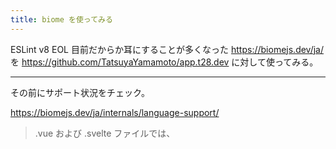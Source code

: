 ```yaml
---
title: biome を使ってみる
---
```


ESLint v8 EOL 目前だからか耳にすることが多くなった https://biomejs.dev/ja/ を https://github.com/TatsuyaYamamoto/app.t28.dev に対して使ってみる。

---

その前にサポート状況をチェック。

https://biomejs.dev/ja/internals/language-support/

> .vue および .svelte ファイルでは、<script>タグ部分のみがサポートされています。

template, script tag に対してせめて format だけでも動作してくれないと導入は厳しいな...。

---

```shell
pnpm add --save-dev --save-exact @biomejs/biome
```

```shell
( '8')   < $ pnpm biome init

Welcome to Biome! Let's get you started...

Files created

  - biome.json
    Your project configuration. See https://biomejs.dev/reference/configuration

Next Steps

  1. Setup an editor extension
     Get live errors as you type and format when you save.
     Learn more at https://biomejs.dev/guides/integrate-in-editor/

  2. Try a command
     biome check  checks formatting, import sorting, and lint rules.
     biome --help displays the available commands.

  3. Migrate from ESLint and Prettier
     biome migrate eslint   migrates your ESLint configuration to Biome.
     biome migrate prettier migrates your Prettier configuration to Biome.

  4. Read the documentation
     Find guides and documentation at https://biomejs.dev/guides/getting-started/

  5. Get involved with the community
     Ask questions and contribute on GitHub: https://github.com/biomejs/biome
     Seek for help on Discord: https://discord.gg/BypW39g6Yc
```

出力された設定ファイルが 👇️。[ドキュメントと違うな〜](https://biomejs.dev/ja/guides/getting-started/#%E8%A8%AD%E5%AE%9A)環境毎にふるまいが違うのかな〜と思っていたら、
[ここに書いてあるデフォルトの設定](https://biomejs.dev/ja/guides/configure-biome/#%E3%83%87%E3%83%95%E3%82%A9%E3%83%AB%E3%83%88%E3%81%AE%E8%A8%AD%E5%AE%9A) の通りだった。

```shell
( '8')   < $ cat biome.json
{
	"$schema": "https://biomejs.dev/schemas/1.9.2/schema.json",
	"vcs": {
		"enabled": false,
		"clientKind": "git",
		"useIgnoreFile": false
	},
	"files": {
		"ignoreUnknown": false,
		"ignore": []
	},
	"formatter": {
		"enabled": true,
		"indentStyle": "tab"
	},
	"organizeImports": {
		"enabled": true
	},
	"linter": {
		"enabled": true,
		"rules": {
			"recommended": true
		}
	},
	"javascript": {
		"formatter": {
			"quoteStyle": "double"
		}
	}
}

```

---

とりあえず実行してみる

```shell
$ biome check

(...)

Skipped 59 suggested fixes.
If you wish to apply the suggested (unsafe) fixes, use the command biome check --fix --unsafe

The number of diagnostics exceeds the number allowed by Biome.
Diagnostics not shown: 23590.
Checked 165 files in 965ms. No fixes applied.
Found 399 errors.
check ━━━━━━━━━━━━━━━━━━━━━━━━━━━━━━━━━━━━━━━━━━━━━━━━━━━━━━━━━━━━━━━━━━━━━━━━━━━━━━━━━━━━━━━━━━━━━━

  ✖ Some errors were emitted while running checks.
```

めっちゃでた。

とりあえず全部 disabled にしてみる。

```json
{
  "formatter": {
    "enabled": false
  },
  "organizeImports": {
    "enabled": false
  },
  "linter": {
    "enabled": false
  }
}
```

```shell
( '8')   < $ biome check
Checked 0 files in 3ms. No fixes applied.
internalError/io ━━━━━━━━━━━━━━━━━━━━━━━━━━━━━━━━━━━━━━━━━━━━━━━━━━━━━━━━━━━━━━━━━━━━━━━━━━━━━━━━━━━

  ✖ No files were processed in the specified paths.
```

---

format を `"enabled": true,` にしてみる。

```shell
The number of diagnostics exceeds the number allowed by Biome.
Diagnostics not shown: 130.
Checked 165 files in 238ms. No fixes applied.
Found 144 errors.
check ━━━━━━━━━━━━━━━━━━━━━━━━━━━━━━━━━━━━━━━━━━━━━━━━━━━━━━━━━━━━━━━━━━━━━━━━━━━━━━━━━━━━━━━━━━━━━━

  ✖ Some errors were emitted while running checks.
```

めっちゃ出た。tab の差分指摘が出ているので、`"indentStyle": "space"` にしてみる。

```shell
$ biome check

(...)

The number of diagnostics exceeds the number allowed by Biome.
Diagnostics not shown: 21.
Checked 165 files in 240ms. No fixes applied.
Found 35 errors.
check ━━━━━━━━━━━━━━━━━━━━━━━━━━━━━━━━━━━━━━━━━━━━━━━━━━━━━━━━━━━━━━━━━━━━━━━━━━━━━━━━━━━━━━━━━━━━━━

  ✖ Some errors were emitted while running checks.
```

エラーは減ったけど、まだ多い。 余計なファイルを見るようになってしまった。

```shell
/xxx/app.t28.dev/dist/lovelive/aprilfool-2024/assets/index-DoNMsJFD.js format ━━━━━━━━━━

  ✖ Size of /xxx/app.t28.dev/dist/lovelive/aprilfool-2024/assets/index-DoNMsJFD.js is 1.1 MiB which exceeds configured maximum of 1.0 MiB for this project.
    The file size limit exists to prevent us inadvertently slowing down and loading large files that we shouldn't.
    Use the `files.maxSize` configuration to change the maximum size of files processed.
```

`"ignore"` を設定してみる。

```shell
Checked 135 files in 14ms. No fixes applied.
Found 5 errors.
check ━━━━━━━━━━━━━━━━━━━━━━━━━━━━━━━━━━━━━━━━━━━━━━━━━━━━━━━━━━━━━━━━━━━━━━━━━━━━━━━━━━━━━━━━━━━━━━

  ✖ Some errors were emitted while running checks.
```

現実的な数になった。

`// prettier-ignore` していたコードには `// biome-ignore format:` が必要。

https://biomejs.dev/ja/formatter/#%E3%82%B3%E3%83%BC%E3%83%89%E3%81%AEformat%E3%82%92%E7%84%A1%E5%8A%B9%E3%81%AB%E3%81%99%E3%82%8B

```ts
// 👇️ こっちが biome の format
// prettier-ignore
export const hoge = (
  params: {
    [key in string]?: { [key in string]?: string };
  },
) => {};

// 👇️ こっちが prettier の format
// biome-ignore format:
export const hoge = (params: {
  [key in string]?: { [key in string]?: string };
}) => {};
```

biome のコードの方が好みだな...。

これらを解決して...

```shell
$ biome check --write
Checked 135 files in 17ms. No fixes applied.
```

いぇーい ✌️

---

linter も enable にしてみる。

```shell
$ biome check --max-diagnostics none

Checked 135 files in 29ms. No fixes applied.
Found 151 errors.
check ━━━━━━━━━━━━━━━━━━━━━━━━━━━━━━━━━━━━━━━━━━━━━━━━━━━━━━━━━━━━━━━━━━━━━━━━━━━━━━━━━━━━━━━━━━━━━━

  ✖ Some errors were emitted while running checks.
```

さすがに結構出るな〜。エラーしているルールを取り出してみる。
エラーになったルールを全部標準エラー出力に出力して欲しいから、[`--max-diagnostics`](https://biomejs.dev/ja/reference/cli/#biome-check) を使う。

```shell
( '8')   < $ biome check --max-diagnostics none 2>&1 | grep "lint/" | awk '{print $2}' | sort | uniq
lint/a11y/useValidAnchor
lint/complexity/noBannedTypes
lint/complexity/noForEach
lint/complexity/useLiteralKeys
lint/correctness/useExhaustiveDependencies
lint/style/noNonNullAssertion
lint/style/noUnusedTemplateLiteral
lint/style/useConst
lint/style/useImportType
lint/style/useNumberNamespace
lint/style/useSelfClosingElements
lint/style/useShorthandFunctionType
lint/style/useTemplate
lint/suspicious/noArrayIndexKey
lint/suspicious/noAssignInExpressions
lint/suspicious/noEmptyInterface
lint/suspicious/noExplicitAny
lint/suspicious/noImplicitAnyLet
```

```shell
$ biome lint --only lint/complexity/noBannedTypes
```

って感じでエラーさせたいルールを指定できるのは便利だな〜（この記事を書く場合は)

---

まだ biome を導入するわけではないから、 lint の修正はやめとこ

---

実行速度はさすがに関心するな〜。移行したくなる気持ちも分かる
